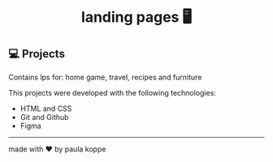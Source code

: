 # <h1 align="center"> landing pages 🖥 </h1>

## 💻 Projects 

Contains lps for: home game, travel, recipes and furniture

This projects were developed with the following technologies:

- HTML and CSS
- Git and Github
- Figma

---

made with ♥ by paula koppe
